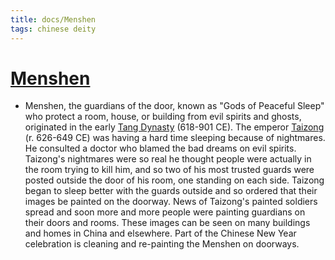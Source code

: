 ```yaml
---
title: docs/Menshen
tags: chinese deity
---
```


# [Menshen](Menshen.md)
- Menshen, the guardians of the door, known as "Gods of Peaceful Sleep" who protect a room, house, or building from evil spirits and ghosts, originated in the early [Tang Dynasty](https://www.worldhistory.org/Tang_Dynasty/) (618-901 CE). The emperor [Taizong](https://www.worldhistory.org/disambiguation/Taizong/) (r. 626-649 CE) was having a hard time sleeping because of nightmares. He consulted a doctor who blamed the bad dreams on evil spirits. Taizong's nightmares were so real he thought people were actually in the room trying to kill him, and so two of his most trusted guards were posted outside the door of his room, one standing on each side. Taizong began to sleep better with the guards outside and so ordered that their images be painted on the doorway. News of Taizong's painted soldiers spread and soon more and more people were painting guardians on their doors and rooms. These images can be seen on many buildings and homes in China and elsewhere. Part of the Chinese New Year celebration is cleaning and re-painting the Menshen on doorways.